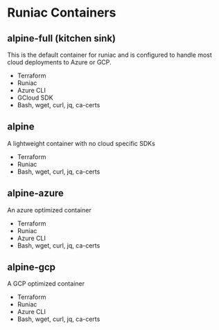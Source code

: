 # Runiac Containers

## alpine-full (kitchen sink)

This is the default container for runiac and is configured to handle most cloud deployments to Azure or GCP.

- Terraform
- Runiac
- Azure CLI
- GCloud SDK
- Bash, wget, curl, jq, ca-certs

## alpine

A lightweight container with no cloud specific SDKs

- Terraform
- Runiac
- Bash, wget, curl, jq, ca-certs

## alpine-azure

An azure optimized container

- Terraform
- Runiac
- Azure CLI
- Bash, wget, curl, jq, ca-certs

## alpine-gcp

A GCP optimized container

- Terraform
- Runiac
- Azure CLI
- Bash, wget, curl, jq, ca-certs
